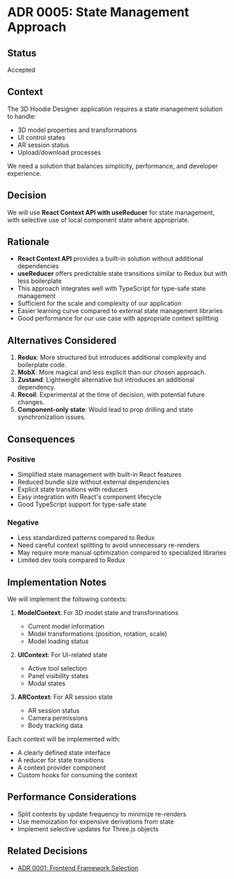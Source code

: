 # ADR 0005: State Management Approach

## Status

Accepted

## Context

The 3D Hoodie Designer application requires a state management solution to handle:
- 3D model properties and transformations
- UI control states
- AR session status
- Upload/download processes

We need a solution that balances simplicity, performance, and developer experience.

## Decision

We will use **React Context API with useReducer** for state management, with selective use of local component state where appropriate.

## Rationale

- **React Context API** provides a built-in solution without additional dependencies
- **useReducer** offers predictable state transitions similar to Redux but with less boilerplate
- This approach integrates well with TypeScript for type-safe state management
- Sufficient for the scale and complexity of our application
- Easier learning curve compared to external state management libraries
- Good performance for our use case with appropriate context splitting

## Alternatives Considered

1. **Redux**: More structured but introduces additional complexity and boilerplate code.
2. **MobX**: More magical and less explicit than our chosen approach.
3. **Zustand**: Lightweight alternative but introduces an additional dependency.
4. **Recoil**: Experimental at the time of decision, with potential future changes.
5. **Component-only state**: Would lead to prop drilling and state synchronization issues.

## Consequences

### Positive

- Simplified state management with built-in React features
- Reduced bundle size without external dependencies
- Explicit state transitions with reducers
- Easy integration with React's component lifecycle
- Good TypeScript support for type-safe state

### Negative

- Less standardized patterns compared to Redux
- Need careful context splitting to avoid unnecessary re-renders
- May require more manual optimization compared to specialized libraries
- Limited dev tools compared to Redux

## Implementation Notes

We will implement the following contexts:

1. **ModelContext**: For 3D model state and transformations
   - Current model information
   - Model transformations (position, rotation, scale)
   - Model loading status

2. **UIContext**: For UI-related state
   - Active tool selection
   - Panel visibility states
   - Modal states

3. **ARContext**: For AR session state
   - AR session status
   - Camera permissions
   - Body tracking data

Each context will be implemented with:
- A clearly defined state interface
- A reducer for state transitions
- A context provider component
- Custom hooks for consuming the context

## Performance Considerations

- Split contexts by update frequency to minimize re-renders
- Use memoization for expensive derivations from state
- Implement selective updates for Three.js objects

## Related Decisions

- [ADR 0001: Frontend Framework Selection](./0001-framework-selection.md)